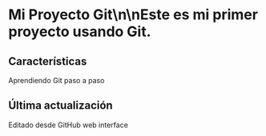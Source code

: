 # Mi Proyecto Git\n\nEste es mi primer proyecto usando Git.
## Características
 Aprendiendo Git paso a paso

## Última actualización
Editado desde GitHub web interface
